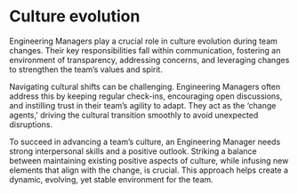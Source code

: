 # Culture evolution

Engineering Managers play a crucial role in culture evolution during team changes. Their key responsibilities fall within communication, fostering an environment of transparency, addressing concerns, and leveraging changes to strengthen the team’s values and spirit.

Navigating cultural shifts can be challenging. Engineering Managers often address this by keeping regular check-ins, encouraging open discussions, and instilling trust in their team’s agility to adapt. They act as the ‘change agents,' driving the cultural transition smoothly to avoid unexpected disruptions.

To succeed in advancing a team’s culture, an Engineering Manager needs strong interpersonal skills and a positive outlook. Striking a balance between maintaining existing positive aspects of culture, while infusing new elements that align with the change, is crucial. This approach helps create a dynamic, evolving, yet stable environment for the team.